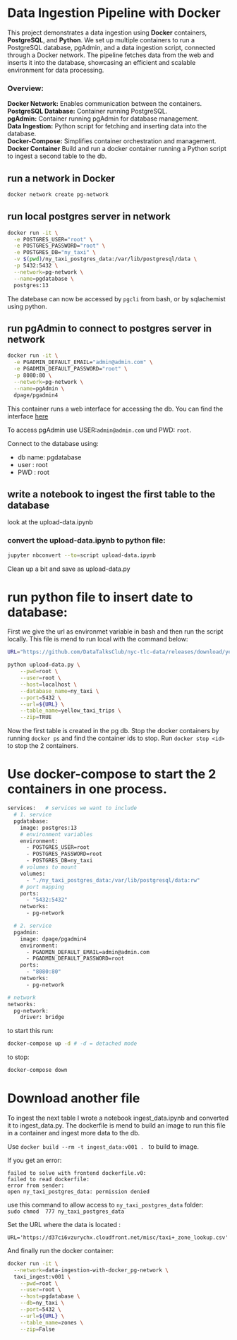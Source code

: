 # Data Ingestion Pipeline with Docker
This project demonstrates a data ingestion using **Docker** containers, **PostgreSQL**, and **Python**. We set up multiple containers to run a PostgreSQL database, pgAdmin, and a data ingestion script, connected through a Docker network. The pipeline fetches data from the web and inserts it into the database, showcasing an efficient and scalable environment for data processing.

### Overview:
**Docker Network:** Enables communication between the containers.</br>
**PostgreSQL Database:** Container running PostgreSQL.</br>
**pgAdmin:** Container running pgAdmin for database management.</br>
**Data Ingestion:** Python script for fetching and inserting data into the database.</br>
**Docker-Compose:** Simplifies container orchestration and management.</br>
**Docker Container** Build and run a docker container running a Python script to ingest a second table to the db.

## run a network in Docker
```bash
docker network create pg-network
```

## run local postgres server in network
``` bash
docker run -it \
  -e POSTGRES_USER="root" \
  -e POSTGRES_PASSWORD="root" \
  -e POSTGRES_DB="ny_taxi" \
  -v $(pwd)/ny_taxi_postgres_data:/var/lib/postgresql/data \
  -p 5432:5432 \
  --network=pg-network \
  --name=pgdatabase \
  postgres:13
```

The datebase can now be accessed by `pgcli` from bash,
or by sqlachemist using python.

## run pgAdmin to connect to postgres server in network
```bash
docker run -it \
  -e PGADMIN_DEFAULT_EMAIL="admin@admin.com" \
  -e PGADMIN_DEFAULT_PASSWORD="root" \
  -p 8080:80 \
  --network=pg-network \
  --name=pgAdmin \
  dpage/pgadmin4
```

This container runs a web interface for accessing the db. You can find the interface [here](http://localhost:8080/browser/)

To access pgAdmin use USER:`admin@admin.com` und PWD: `root`.

Connect to the database using:
- db name: pgdatabase
- user : root
- PWD : root


## write a notebook to ingest the first table to the database
  look at the upload-data.ipynb
### convert the upload-data.ipynb to python file:
```bash
jupyter nbconvert --to=script upload-data.ipynb
```
Clean up a bit and save as upload-data.py

# run python file to insert date to database:

First we give the url as environmet variable in bash and then run the script locally. This file is mend to run local with the command below:

```bash
URL="https://github.com/DataTalksClub/nyc-tlc-data/releases/download/yellow/yellow_tripdata_2021-01.csv.gz"

python upload-data.py \
    --pwd=root \
    --user=root \
    --host=localhost \
    --database_name=ny_taxi \
    --port=5432 \
    --url=${URL} \
    --table_name=yellow_taxi_trips \
    --zip=TRUE
```

Now the first table is created in the pg db.
Stop the docker containers by running
`docker ps` and find the container ids to stop.
Run `docker stop <id>` to stop the 2 containers.

# Use docker-compose to start the 2 containers in one process.

``` bash
services:   # services we want to include
  # 1. service
  pgdatabase:
    image: postgres:13
    # environment variables
    environment:
      - POSTGRES_USER=root
      - POSTGRES_PASSWORD=root
      - POSTGRES_DB=ny_taxi
    # volumes to mount
    volumes:
      - "./ny_taxi_postgres_data:/var/lib/postgresql/data:rw"
    # port mapping
    ports:
      - "5432:5432"
    networks:
      - pg-network

  # 2. service
  pgadmin:
    image: dpage/pgadmin4
    environment:
      - PGADMIN_DEFAULT_EMAIL=admin@admin.com
      - PGADMIN_DEFAULT_PASSWORD=root
    ports:
      - "8080:80"
    networks:
      - pg-network

# network
networks:
  pg-network:
    driver: bridge

```
to start this run:

```bash
docker-compose up -d # -d = detached mode
```

to stop:
``` bash
docker-compose down
```



# Download another file

To ingest the next table I wrote a notebook ingest_data.ipynb and converted it to ingest_data.py. The dockerfile is mend to build an image to run this file in a container and ingest more data to the db.

Use `docker build --rm -t ingest_data:v001 . ` to build to image.

If you get an error:
```bach
failed to solve with frontend dockerfile.v0:
failed to read dockerfile:
error from sender:
open ny_taxi_postgres_data: permission denied
```
use this command to allow access to `ny_taxi_postgres_data` folder:</br>
`sudo chmod  777 ny_taxi_postgres_data`

Set the URL where the data is located :

`URL='https://d37ci6vzurychx.cloudfront.net/misc/taxi+_zone_lookup.csv'`

And finally run the docker container:

``` bash
docker run -it \
  --network=data-ingestion-with-docker_pg-network \
  taxi_ingest:v001 \
    --pwd=root \
    --user=root \
    --host=pgdatabase \
    --db=ny_taxi \
    --port=5432 \
    --url=${URL} \
    --table_name=zones \
    --zip=False
```
